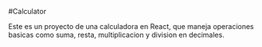 #Calculator

Este es un proyecto de una calculadora en React, que maneja operaciones basicas como suma, resta, multiplicacion y division en decimales.